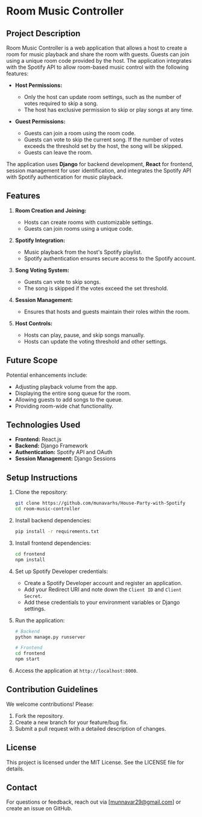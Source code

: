 
# Room Music Controller

## Project Description

Room Music Controller is a web application that allows a host to create a room for music playback and share the room with guests. Guests can join using a unique room code provided by the host. The application integrates with the Spotify API to allow room-based music control with the following features:

- **Host Permissions:**
  - Only the host can update room settings, such as the number of votes required to skip a song.
  - The host has exclusive permission to skip or play songs at any time.

- **Guest Permissions:**
  - Guests can join a room using the room code.
  - Guests can vote to skip the current song. If the number of votes exceeds the threshold set by the host, the song will be skipped.
  - Guests can leave the room.

The application uses **Django** for backend development, **React** for frontend, session management for user identification, and integrates the Spotify API with Spotify authentication for music playback.

## Features

1. **Room Creation and Joining:**
   - Hosts can create rooms with customizable settings.
   - Guests can join rooms using a unique code.

2. **Spotify Integration:**
   - Music playback from the host's Spotify playlist.
   - Spotify authentication ensures secure access to the Spotify account.

3. **Song Voting System:**
   - Guests can vote to skip songs.
   - The song is skipped if the votes exceed the set threshold.

4. **Session Management:**
   - Ensures that hosts and guests maintain their roles within the room.

5. **Host Controls:**
   - Hosts can play, pause, and skip songs manually.
   - Hosts can update the voting threshold and other settings.

## Future Scope

Potential enhancements include:

- Adjusting playback volume from the app.
- Displaying the entire song queue for the room.
- Allowing guests to add songs to the queue.
- Providing room-wide chat functionality.

## Technologies Used

- **Frontend:** React.js
- **Backend:** Django Framework
- **Authentication:** Spotify API and OAuth
- **Session Management:** Django Sessions

## Setup Instructions

1. Clone the repository:
   ```bash
   git clone https://github.com/munavarhs/House-Party-with-Spotify
   cd room-music-controller
   ```

2. Install backend dependencies:
   ```bash
   pip install -r requirements.txt
   ```

3. Install frontend dependencies:
   ```bash
   cd frontend
   npm install
   ```

4. Set up Spotify Developer credentials:
   - Create a Spotify Developer account and register an application.
   - Add your Redirect URI and note down the `Client ID` and `Client Secret`.
   - Add these credentials to your environment variables or Django settings.

5. Run the application:
   ```bash
   # Backend
   python manage.py runserver

   # Frontend
   cd frontend
   npm start
   ```

6. Access the application at `http://localhost:8000`.

## Contribution Guidelines

We welcome contributions! Please:

1. Fork the repository.
2. Create a new branch for your feature/bug fix.
3. Submit a pull request with a detailed description of changes.

## License

This project is licensed under the MIT License. See the LICENSE file for details.

## Contact

For questions or feedback, reach out via [munnavar29@gmail.com] or create an issue on GitHub.

